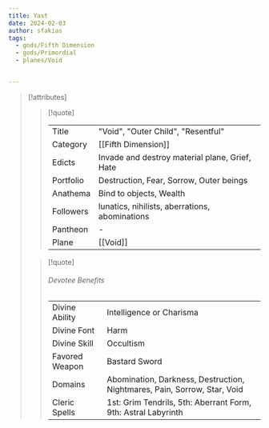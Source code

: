 ```yaml
---
title: Yast
date: 2024-02-03
author: sfakias
tags:
  - gods/Fifth Dimension
  - gods/Primordial
  - planes/Void


---
```

> [!attributes]
> 
> > [!quote]
> >
> > | | |
> > | --- | --- |
> > | Title | "Void", "Outer Child", "Resentful" |
> > | Category | [[Fifth Dimension]] |
> > | Edicts | Invade and destroy material plane, Grief, Hate |
> > | Portfolio | Destruction, Fear, Sorrow, Outer beings |
> > | Anathema | Bind to objects, Wealth |
> > | Followers | lunatics, nihilists, aberrations, abominations |
> > | Pantheon | - |
> > | Plane | [[Void]] |
>
> > [!quote]
> > 
> > ###### Devotee Benefits
> > | | |
> > | --- | --- |
> > | Divine Ability | Intelligence or Charisma |
> > | Divine Font | Harm |
> > | Divine Skill | Occultism |
> > | Favored Weapon | Bastard Sword |
> > | Domains | Abomination, Darkness, Destruction, Nightmares, Pain, Sorrow, Star, Void |
> > | Cleric Spells | 1st: Grim Tendrils, 5th: Aberrant Form, 9th: Astral Labyrinth |
